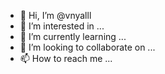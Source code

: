 - 👋 Hi, I’m @vnyalll
- 👀 I’m interested in ...
- 🌱 I’m currently learning ...
- 💞️ I’m looking to collaborate on ...
- 📫 How to reach me ...

<!---
vnyalll/vnyalll is a ✨ special ✨ repository because its `README.md` (this file) appears on your GitHub profile.
You can click the Preview link to take a look at your changes.
--->
